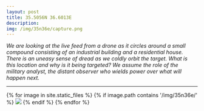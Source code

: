 ```yaml
---
layout: post
title: 35.5056N 36.6013E
description: 
img: /img/35n36e/capture.png
---
```


<p><em>We are looking at the live feed from a drone as it circles around a small compound consisting of an industrial building and a residential house. There is an uneasy sense of dread as we coldly orbit the target. What is this location and why is it being targeted? We assume the role of the military analyst, the distant observer who wields power over what will happen next.</em></p>

<hr>

<div>
{% for image in site.static_files %}
  {% if image.path contains '/img/35n36e/' %}
    <img class="projectimage" src="{{ site.baseurl }}{{ image.path }}">
  {% endif %}
{% endfor %}
</div>